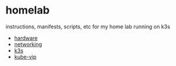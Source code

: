 # homelab

instructions, manifests, scripts, etc for my home lab running on k3s

- [hardware](/docs/hardware.md)
- [networking](/docs/networking.md)
- [k3s](/docs/k3s.md)
- [kube-vip](/docs/kube-vip.md)
